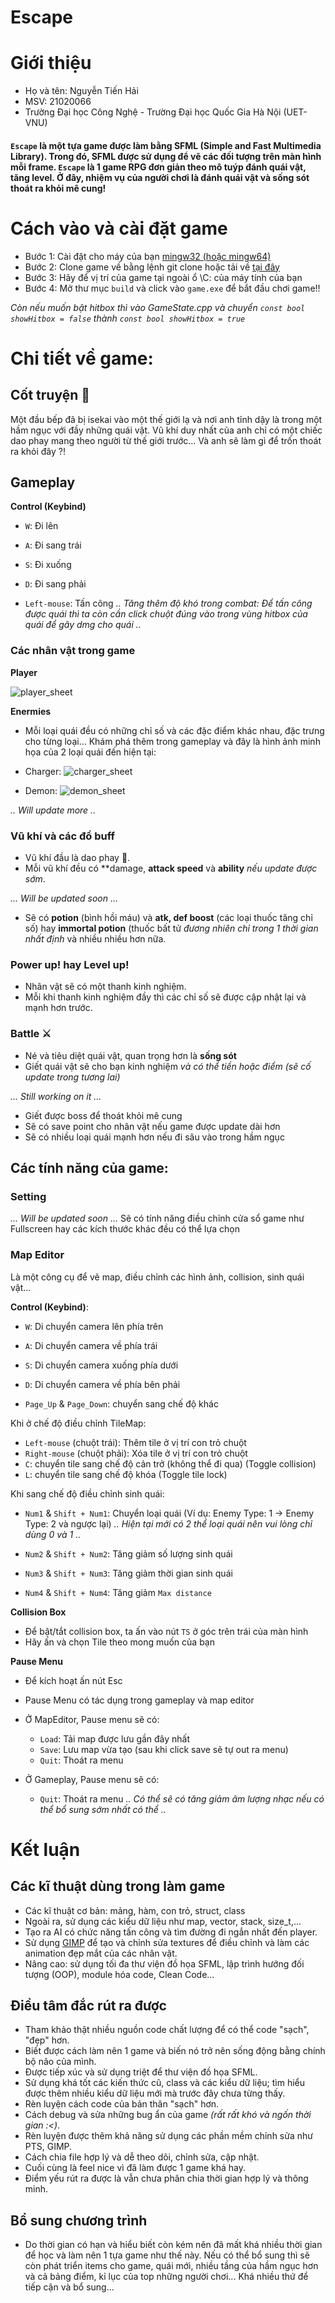 # Escape

# Giới thiệu
  - Họ và tên: Nguyễn Tiến Hải
  - MSV: 21020066
  - Trường Đại học Công Nghệ - Trường Đại học Quốc Gia Hà Nội (UET-VNU)
   
  #### `Escape` là một tựa game được làm bằng SFML (Simple and Fast Multimedia Library). Trong đó, SFML được sử dụng để vẽ các đối tượng trên màn hình mỗi frame. `Escape` là 1 game RPG đơn giản theo mô tuýp đánh quái vật, tăng level. Ở đây, nhiệm vụ của người chơi là đánh quái vật và sống sót thoát ra khỏi mê cung!
  
# Cách vào và cài đặt game
  - Bước 1: Cài đặt cho máy của bạn [mingw32 (hoặc mingw64)](https://sourceforge.net/projects/mingw-w64/files/Toolchains%20targetting%20Win64/Personal%20Builds/mingw-builds/7.3.0/threads-win32/seh/x86_64-7.3.0-release-win32-seh-rt_v5-rev0.7z/download)
  - Bước 2: Clone game về bằng lệnh git clone hoặc tải về [tại đây](https://github.com/nth-coding/escape/archive/refs/heads/main.zip)
  - Bước 3: Hãy để vị trí của game tại ngoài ổ \C: của máy tính của bạn
  - Bước 4: Mở thư mục `build` và click vào `game.exe` để bắt đầu chơi game!!

*Còn nếu muốn bật hitbox thì vào GameState.cpp và chuyển `const bool showHitbox = false` thành `const bool showHitbox = true`*

# Chi tiết về game:

## Cốt truyện 🧾
  Một đầu bếp đã bị isekai vào một thế giới lạ và nơi anh tỉnh dậy là trong một hầm ngục với đầy những quái vật. Vũ khí duy nhất của anh chỉ có một chiếc dao phay mang theo người từ thế giới trước...  Và anh sẽ làm gì để trốn thoát ra khỏi đây ?!

## Gameplay 
**Control (Keybind)**
  - `W`: Đi lên
  - `A`: Đi sang trái
  - `S`: Đi xuống
  - `D`: Đi sang phải

  - `Left-mouse`: Tấn công
  *.. Tăng thêm độ khó trong combat: Để tấn công được quái thì ta còn cần click chuột đúng vào trong vùng hitbox của quái để gây dmg cho quái ..*

### Các nhân vật trong game

**Player**

![player_sheet](https://github.com/nth-coding/escape/blob/main/build/textures/player.png)

**Enermies**

- Mỗi loại quái đều có những chỉ số và các đặc điểm khác nhau, đặc trưng cho từng loại... Khám phá thêm trong gameplay và đây là hình ảnh minh họa của 2 loại quái đến hiện tại:

- Charger:
![charger_sheet](https://github.com/nth-coding/escape/blob/main/build/textures/0x72_DungeonTilesetII_v1.4/chort_idle_anim_f0.png)

- Demon:
![demon_sheet](https://github.com/nth-coding/escape/blob/main/build/textures/0x72_DungeonTilesetII_v1.3.1/big_demon_idle_anim_f0.png)

*.. Will update more ..*

### Vũ khí và các đồ buff
  - Vũ khí đầu là dao phay 🔪.
  - Mỗi vũ khí đều có **damage, **attack speed** và **ability** *nếu update được sớm*. 

  *... Will be updated soon ...*
  - Sẽ có **potion** (bình hồi máu) và **atk, def boost** (các loại thuốc tăng chỉ số) hay **immortal potion** (thuốc bất tử *đương nhiên chỉ trong 1 thời gian nhất định* và nhiều nhiều hơn nữa.

### Power up! hay Level up!
  - Nhân vật sẽ có một thanh kinh nghiệm.
  - Mỗi khi thanh kinh nghiệm đầy thì các chỉ số sẽ được cập nhật lại và mạnh hơn trước.

### Battle ⚔
  - Né và tiêu diệt quái vật, quan trọng hơn là **sống sót**
  - Giết quái vật sẽ cho bạn kinh nghiệm *và có thể tiền hoặc điểm (sẽ cố update trong tương lai)* 

  *... Still working on it ...*
  - Giết được boss để thoát khỏi mê cung
  - Sẽ có save point cho nhân vật nếu game được update dài hơn
  - Sẽ có nhiều loại quái mạnh hơn nếu đi sâu vào trong hầm ngục

## Các tính năng của game:

### Setting
  *... Will be updated soon ...*
  Sẽ có tính năng điều chỉnh cửa sổ game như Fullscreen hay các kích thước khác đều có thể lựa chọn

### Map Editor 
  Là một công cụ để vẽ map, điều chỉnh các hình ảnh, collision, sinh quái vật...
 
**Control (Keybind)**:
  - `W`: Di chuyển camera lên phía trên
  - `A`: Di chuyển camera về phía trái
  - `S`: Di chuyển camera xuống phía dưới
  - `D`: Di chuyển camera về phía bên phải

  - `Page_Up` & `Page_Down`: chuyển sang chế độ khác

 Khi ở chế độ điều chỉnh TileMap:
  - `Left-mouse` (chuột trái): Thêm tile ở vị trí con trỏ chuột
  - `Right-mouse` (chuột phải): Xóa tile ở vị trí con trỏ chuột
  - `C`: chuyển tile sang chế độ cản trở (không thể đi qua) (Toggle collision)
  - `L`: chuyển tile sang chế độ khóa (Toggle tile lock)
  
 Khi sang chế độ điều chỉnh sinh quái:
  - `Num1` & `Shift + Num1`: Chuyển loại quái (Ví dụ: Enemy Type: 1 -> Enemy Type: 2 và ngược lại) 
  *.. Hiện tại mới có 2 thể loại quái nên vui lòng chỉ dùng 0 và 1 ..*
  
  - `Num2` & `Shift + Num2`: Tăng giảm số lượng sinh quái 
  - `Num3` & `Shift + Num3`: Tăng giảm thời gian sinh quái
  - `Num4` & `Shift + Num4`: Tăng giảm `Max distance`
  

**Collision Box**
  - Để bật/tắt collision box, ta ấn vào nút `TS` ở góc trên trái của màn hình
  - Hãy ấn và chọn Tile theo mong muốn của bạn

**Pause Menu**
  - Để kích hoạt ấn nút Esc
  - Pause Menu có tác dụng trong gameplay và map editor
 
  - Ở MapEditor, Pause menu sẽ có:
    - `Load`: Tải map được lưu gần đây nhất
    - `Save`: Lưu map vừa tạo (sau khi click save sẽ tự out ra menu)
    - `Quit`: Thoát ra menu
  
  - Ở Gameplay, Pause menu sẽ có:
    - `Quit`: Thoát ra menu
    *.. Có thể sẽ có tăng giảm âm lượng nhạc nếu có thể bổ sung sớm nhất có thể ..*

# Kết luận

## Các kĩ thuật dùng trong làm game
 - Các kĩ thuật cơ bản: mảng, hàm, con trỏ, struct, class
 - Ngoài ra, sử dụng các kiểu dữ liệu như map, vector, stack, size_t,... 
 - Tạo ra AI có chức năng tấn công và tìm đường đi ngắn nhất đến player.
 - Sử dụng [GIMP](https://www.gimp.org/) để tạo và chỉnh sửa textures để điều chỉnh và làm các animation đẹp mắt của các nhân vật.
 - Nâng cao: sử dụng tối đa thư viện đồ họa SFML, lập trình hướng đối tượng (OOP), module hóa code, Clean Code...

## Điều tâm đắc rút ra được
 - Tham khảo thật nhiều nguồn code chất lượng để có thể code "sạch", "đẹp" hơn.
 - Biết được cách làm nên 1 game và biến nó trở nên sống động bằng chính bộ não của mình.
 - Được tiếp xúc và sử dụng triệt để thư viện đồ họa SFML.
 - Sử dụng khá tốt các kiến thức cũ, class và các kiểu dữ liệu; tìm hiểu được thêm nhiều kiểu dữ liệu mới mà trước đây chưa từng thấy.
 - Rèn luyện cách code của bản thân "sạch" hơn.
 - Cách debug và sửa những bug ẩn của game *(rất rất khó và ngốn thời gian :<)*.
 - Rèn luyện được thêm khả năng sử dụng các phần mềm chỉnh sửa như PTS, GIMP.
 - Cách chia file hợp lý và dễ theo dõi, chỉnh sửa, cập nhật.
 - Cuối cùng là feel nice vì đã làm được 1 game khá hay.
 - Điểm yếu rút ra được là vẫn chưa phân chia thời gian hợp lý và thông minh. 
 
## Bổ sung chương trình
 - Do thời gian có hạn và hiểu biết còn kém nên đã mất khá nhiều thời gian để học và làm nên 1 tựa game như thế này. Nếu có thể bổ sung thì sẽ còn phát triển items cho game, quái mới, nhiều tầng của hầm ngục hơn và cả bảng điểm, kỉ lục của top những người chơi... Khá nhiều thứ để tiếp cận và bổ sung...


